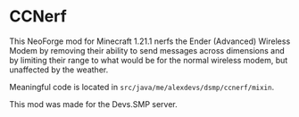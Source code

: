 # CCNerf

This NeoForge mod for Minecraft 1.21.1 nerfs the Ender (Advanced) Wireless Modem by removing their ability to send messages across dimensions and by limiting their range to what would be for the normal wireless modem, but unaffected by the weather.

Meaningful code is located in `src/java/me/alexdevs/dsmp/ccnerf/mixin`.

This mod was made for the Devs.SMP server.